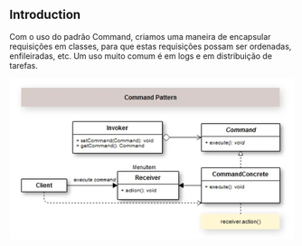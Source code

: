 ## Introduction

Com o uso do padrão Command, criamos uma maneira de encapsular requisições em classes, para que estas requisições possam ser ordenadas, enfileiradas, etc. Um uso muito comum é em logs e em distribuição de tarefas.

![alt text](image.png)
